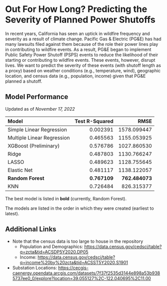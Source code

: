 # Out For How Long? Predicting the Severity of Planned Power Shutoffs

In recent years, California has seen an uptick in wildfire frequency and severity as a result of climate change. Pacific Gas & Electric (PG&E) has had many lawsuits filed against them because of the role their power lines play in contributing to wildfire events. As a result, PG&E began to implement Public Safety Power Shutoff (PSPS) events to reduce the likelihood of their starting or contributing to wildfire events. These events, however, disrupt lives. We want to predict the severity of these events (with  shutoff length as a proxy) based on weather conditions (e.g., temperature, wind), geographic location, and census data (e.g., population, income) given that PG&E planned a shutoff.

## Model Performance
Updated as of _November 17, 2022_

| Model                     |Test R-Squared|RMSE          |
|:--------------------------|-------------:|-------------:|
|Simple Linear Regression   |	0.002391     |  1578.099447 |
|Multiple Linear Regression |	0.465563     |  1155.053925 |
|XGBoost (Preliminary)      |	0.576786     |  1027.860530 |
|Ridge                      |	0.487803     |  1130.766247 |
|LASSO                      |	0.489623     |  1128.755645 |
|Elastic Net                |	0.481117     |  1138.122057 |
|**Random Forest**          | **0.767109** |**762.484073**|
|KNN                        | 0.726484     |   826.315377 |

The best model is listed in **bold** (currently, Random Forest).

The models are listed in the order in which they were created (earliest to latest).

## Additional Links

  - Note that the census data is too large to house in the repository
    - Population and Demographics: https://data.census.gov/cedsci/table?q=zcta&tid=ACSDP5Y2020.DP05
    - Income: https://data.census.gov/cedsci/table?q=income%20by%20zcta&tid=ACSST5Y2020.S1901
  - Substation Locations: https://cecgis-caenergy.opendata.arcgis.com/datasets/7f37f2535d3144e898a53b9385737ee0_0/explore?location=39.055127%2C-122.040695%2C11.00
